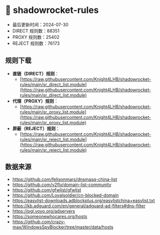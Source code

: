 # 🚀 shadowrocket-rules

- 最后更新时间：2024-07-30
- DIRECT 规则数：88351
- PROXY 规则数：25402
- REJECT 规则数：76173

## 规则下载

- **直链（DIRECT）规则**：
  - [https://raw.githubusercontent.com/Knight4LHB/shadowrocket-rules/main/sr_direct_list.module](https://raw.githubusercontent.com/Knight4LHB/shadowrocket-rules/main/sr_direct_list.module)
- **代理（PROXY）规则**：
  - [https://raw.githubusercontent.com/Knight4LHB/shadowrocket-rules/main/sr_proxy_list.module](https://raw.githubusercontent.com/Knight4LHB/shadowrocket-rules/main/sr_proxy_list.module)
- **屏蔽（REJECT）规则**：
  - [https://raw.githubusercontent.com/Knight4LHB/shadowrocket-rules/main/sr_reject_list.module](https://raw.githubusercontent.com/Knight4LHB/shadowrocket-rules/main/sr_reject_list.module)

## 数据来源

- https://github.com/felixonmars/dnsmasq-china-list
- https://github.com/v2fly/domain-list-community
- https://github.com/gfwlist/gfwlist
- https://github.com/Loyalsoldier/cn-blocked-domain
- https://easylist-downloads.adblockplus.org/easylistchina+easylist.txt
- https://kb.adguard.com/en/general/adguard-ad-filters#dns-filter
- https://pgl.yoyo.org/adservers
- https://someonewhocares.org/hosts
- https://github.com/crazy-max/WindowsSpyBlocker/tree/master/data/hosts
